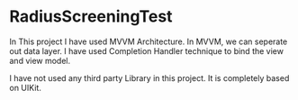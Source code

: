 # RadiusScreeningTest


In This project I have used MVVM Architecture. In MVVM, we can seperate out data layer. I have used Completion Handler technique to bind the view and view model.

I have not used any third party Library in this project. It is completely based on UIKit.

